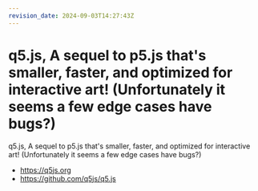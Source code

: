 ```yaml
---
revision_date: 2024-09-03T14:27:43Z
---
```

# q5.js, A sequel to p5.js that's smaller, faster, and optimized for interactive art! (Unfortunately it seems a few edge cases have bugs?)
q5.js, A sequel to p5.js that's smaller, faster, and optimized for interactive art! (Unfortunately it seems a few edge cases have bugs?)
* https://q5js.org
* https://github.com/q5js/q5.js